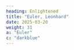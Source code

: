 ```yaml
---
heading: Enlightened
title: "Euler, Leonhard"
date: 2025-03-20
weight: 31
a: "Euler"
c: "darkblue"
---
```

